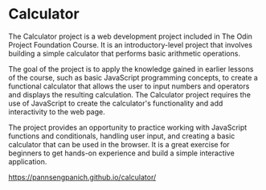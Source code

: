 # Calculator
The Calculator project is a web development project included in The Odin Project Foundation Course. It is an introductory-level project that involves building a simple calculator that performs basic arithmetic operations.

The goal of the project is to apply the knowledge gained in earlier lessons of the course, such as basic JavaScript programming concepts, to create a functional calculator that allows the user to input numbers and operators and displays the resulting calculation. The Calculator project requires the use of JavaScript to create the calculator's functionality and add interactivity to the web page.

The project provides an opportunity to practice working with JavaScript functions and conditionals, handling user input, and creating a basic calculator that can be used in the browser. It is a great exercise for beginners to get hands-on experience and build a simple interactive application.

https://pannsengpanich.github.io/calculator/

